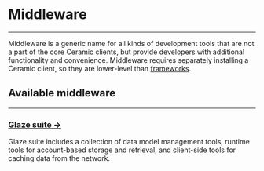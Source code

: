 # **Middleware**

---

Middleware is a generic name for all kinds of development tools that are not a part of the core Ceramic clients, but provide developers with additional functionality and convenience. Middleware requires separately installing a Ceramic client, so they are lower-level than [frameworks]().


## **Available middleware**

---

### [**Glaze suite →**]()

Glaze suite includes a collection of data model management tools, runtime tools for account-based storage and retrieval, and client-side tools for caching data from the network.